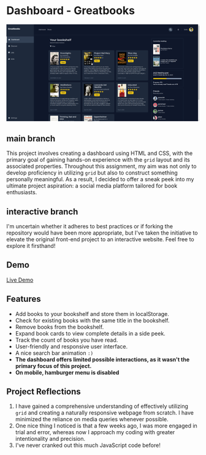 # Dashboard - Greatbooks
![screenshot](./img/screenshot.png)

## main branch
This project involves creating a dashboard using HTML and CSS, with the primary goal of gaining hands-on experience with the `grid` layout and its associated properties. Throughout this assignment, my aim was not only to develop proficiency in utilizing `grid` but also to construct something personally meaningful. As a result, I decided to offer a sneak peek into my ultimate project aspiration: a social media platform tailored for book enthusiasts.

## interactive branch
I'm uncertain whether it adheres to best practices or if forking the repository would have been more appropriate, but I've taken the initiative to elevate the original front-end project to an interactive website. Feel free to explore it firsthand!

## Demo

[Live Demo](https://sofiabaezzato.github.io/dashboard/)

## Features
- Add books to your bookshelf and store them in localStorage.
- Check for existing books with the same title in the bookshelf.
- Remove books from the bookshelf.
- Expand book cards to view complete details in a side peek.
- Track the count of books you have read.
- User-friendly and responsive user interface.
- A nice search bar animation `:)`
- **The dashboard offers limited possible interactions, as it wasn't the primary focus of this project.**
- **On mobile, hamburger menu is disabled**

## Project Reflections

1. I have gained a comprehensive understanding of effectively utilizing `grid` and creating a naturally responsive webpage from scratch. I have minimized the reliance on media queries whenever possible.
2. One nice thing I noticed is that a few weeks ago, I was more engaged in trial and error, whereas now I approach my coding with greater intentionality and precision.
3. I've never cranked out this much JavaScript code before!